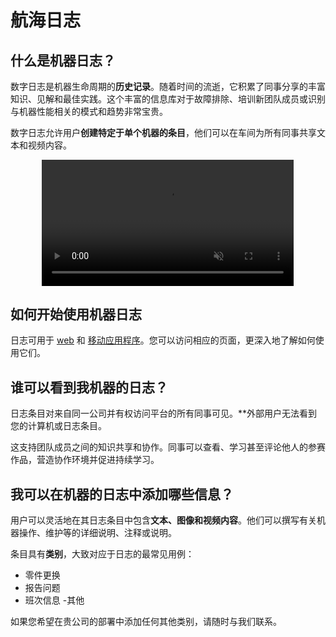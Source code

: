 # 航海日志
## 什么是机器日志？
数字日志是机器生命周期的**历史记录**。随着时间的流逝，它积累了同事分享的丰富知识、见解和最佳实践。这个丰富的信息库对于故障排除、培训新团队成员或识别与机器性能相关的模式和趋势非常宝贵。

数字日志允许用户**创建特定于单个机器的条目**，他们可以在车间为所有同事共享文本和视频内容。

<div style="display: flex; justify-content: center; align-items: center;">
    <video width="80%" autoplay muted>
        <source src="https://i.imgur.com/ZSVQ7Ja.mp4" type="video/mp4">
    </video>
</div>

## 如何开始使用机器日志
日志可用于 [web](./logbook_cs.md) 和 [移动应用程序](./logbook_na.md)。您可以访问相应的页面，更深入地了解如何使用它们。

## 谁可以看到我机器的日志？
日志条目对来自同一公司并有权访问平台的所有同事可见。**外部用户无法看到您的计算机或日志条目。

这支持团队成员之间的知识共享和协作。同事可以查看、学习甚至评论他人的参赛作品，营造协作环境并促进持续学习。


## 我可以在机器的日志中添加哪些信息？
用户可以灵活地在其日志条目中包含**文本、图像和视频内容**。他们可以撰写有关机器操作、维护等的详细说明、注释或说明。

条目具有**类别**，大致对应于日志的最常见用例：
- 零件更换
- 报告问题
- 班次信息
-其他

如果您希望在贵公司的部署中添加任何其他类别，请随时与我们联系。